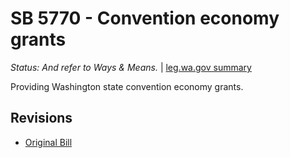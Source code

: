 # SB 5770 - Convention economy grants
*Status: And refer to Ways & Means.* | [leg.wa.gov summary](https://app.leg.wa.gov/billsummary?BillNumber=5770&Year=2021)

Providing Washington state convention economy grants.

## Revisions
* [Original Bill](1/)